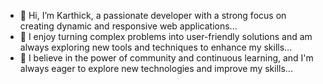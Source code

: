 - 👋 Hi, I’m Karthick, a passionate developer with a strong focus on creating dynamic and responsive web applications...
- 🌱 I enjoy turning complex problems into user-friendly solutions and am always exploring new tools and techniques to enhance my skills...
- 👀 I believe in the power of community and continuous learning, and I'm always eager to explore new technologies and improve my skills...


